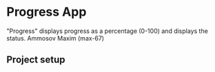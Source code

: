 # Progress App
"Progress" displays progress as a percentage (0-100) and displays the status.
Ammosov Maxim (max-67)
## Project setup